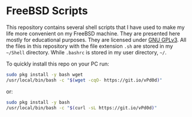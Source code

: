 FreeBSD Scripts
==================

This repository contains several shell scripts that I have used to make
my life more convenient on my FreeBSD machine. They are presented here mostly for educational purposes. They are licensed under [GNU GPLv3](https://github.com/fusion809/freebsd-scripts/blob/master/LICENSE). All the files in this repository with the file extension `.sh` are stored in my `~/Shell` directory. While `.bashrc` is stored in my user directory, `~/`.

To quickly install this repo on your PC run:

```bash
sudo pkg install -y bash wget
/usr/local/bin/bash -c "$(wget -cqO- https://git.io/vPd0d)"
```

or:

```bash
sudo pkg install -y bash
/usr/local/bin/bash -c "$(curl -sL https://git.io/vPd0d)"
```
